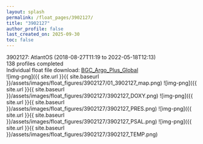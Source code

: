 ```yaml
---
layout: splash
permalink: /float_pages/3902127/
title: "3902127"
author_profile: false
last_created_on: 2025-09-30
toc: false
---
```

 
3902127: AtlantOS (2018-08-27T11:19 to 2022-05-18T12:13)\
138 profiles completed\
Individual float file download: [BGC_Argo_Plus_Global](https://ftp.soest.hawaii.edu/bgc_argo_plus/Individual_Floats/outliers_removed/3902127_Sprof_processed.nc)\
![img-png]({{ site.url }}{{ site.baseurl }}/assets/images/float_figures/3902127/01_3902127_map.png)
![img-png]({{ site.url }}{{ site.baseurl }}/assets/images/float_figures/3902127/3902127_DOXY.png)
![img-png]({{ site.url }}{{ site.baseurl }}/assets/images/float_figures/3902127/3902127_PRES.png)
![img-png]({{ site.url }}{{ site.baseurl }}/assets/images/float_figures/3902127/3902127_PSAL.png)
![img-png]({{ site.url }}{{ site.baseurl }}/assets/images/float_figures/3902127/3902127_TEMP.png)

